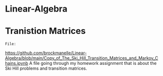 # Linear-Algebra
# Tranistion Matrices
    File:
https://github.com/brockmanelle/Linear-Algebra/blob/main/Copy_of_The_Ski_Hill_Transition_Matrices_and_Markov_Chains.ipynb
  A file going through my homework assignment that is about the Ski Hill problems and transition matrices. 
